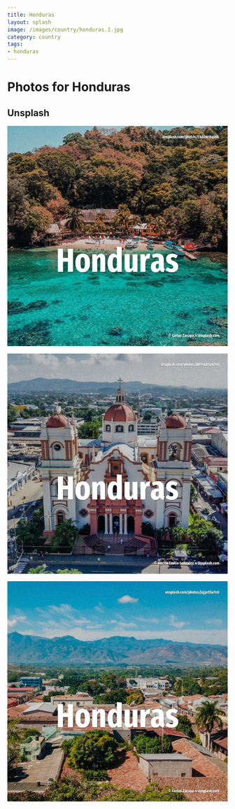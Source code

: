```yaml
---
title: Honduras
layout: splash
image: /images/country/honduras.1.jpg
category: country
tags:
- honduras
---
```

# Photos for Honduras

## Unsplash

![Honduras](/images/country/honduras.1.jpg)

![Honduras](/images/country/honduras.2.jpg)

![Honduras](/images/country/honduras.3.jpg)